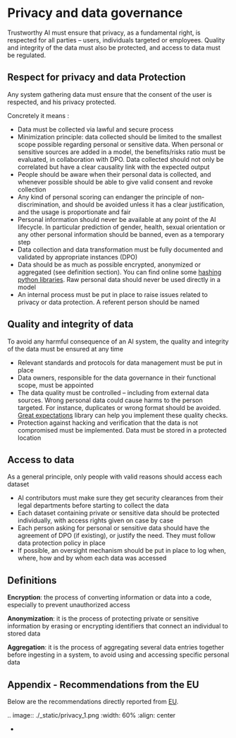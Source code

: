 # Privacy and data governance
Trustworthy AI must ensure that privacy, as a fundamental right, is respected for all parties – users, individuals targeted or employees. Quality and integrity of the data must also be protected, and access to data must be regulated.

## Respect for privacy and data Protection
Any system gathering data must ensure that the consent of the user is respected, and his privacy protected.

Concretely it means :
-	Data must be collected via lawful and secure process 
-	Minimization principle: data collected should be limited to the smallest scope possible regarding personal or sensitive data. When personal or sensitive sources are added in a model, the benefits/risks ratio must be evaluated, in collaboration with DPO. Data collected should not only be correlated but have a clear causality link with the expected output
-	People should be aware when their personal data is collected, and whenever possible should be able to give valid consent and revoke collection
-	Any kind of personal scoring can endanger the principle of non-discrimination, and should be avoided unless it has a clear justification, and the usage is proportionate and fair
-	Personal information should never be available at any point of the AI lifecycle. In particular prediction of gender, health, sexual orientation or any other personal information should be banned, even as a temporary step
-	Data collection and data transformation must be fully documented and validated by appropriate instances (DPO) 
-	Data should be as much as possible encrypted, anonymized or aggregated (see definition section). You can find online some [hashing python libraries]. Raw personal data should never be used directly in a model
-	An internal process must be put in place to raise issues related to privacy or data protection. A referent person should be named

[hashing python libraries]: https://docs.python.org/3/library/hashlib.html

## Quality and integrity of data
To avoid any harmful consequence of an AI system, the quality and integrity of the data must be ensured at any time

-	Relevant standards and protocols for data management must be put in place
-	Data owners, responsible for the data governance in their functional scope, must be appointed
-	The data quality must be controlled – including from external data sources. Wrong personal data could cause harms to the person targeted. For instance, duplicates or wrong format should be avoided. [Great expectations] library can help you implement these quality checks.
- Protection against hacking and verification that the data is not compromised must be implemented. Data must be stored in a protected location 

[Great expectations]: https://greatexpectations.io/

## Access to data
As a general principle, only people with valid reasons should access each dataset

- AI contributors must make sure they get security clearances from their legal departments before starting to collect the data
- Each dataset containing private or sensitive data should be protected individually, with access rights given on case by case
- Each person asking for personal or sensitive data should have the agreement of DPO (if existing), or justify the need. They must follow data protection policy in place
- If possible, an oversight mechanism should be put in place to log when, where, how and by whom each data was accessed

## Definitions

**Encryption**: the process of converting information or data into a code, especially to prevent unauthorized access

**Anonymization**: it is the process of protecting private or sensitive information by erasing or encrypting identifiers that connect an individual to stored data

**Aggregation**: it is the process of aggregating several data entries together before ingesting in a system, to avoid using and accessing specific personal data

## Appendix - Recommendations from the EU
Below are the recommendations directly reported from [EU](https://digital-strategy.ec.europa.eu/en/library/ethics-guidelines-trustworthy-ai).

.. image:: ./_static/privacy_1.png
    :width: 60%
    :align: center

-